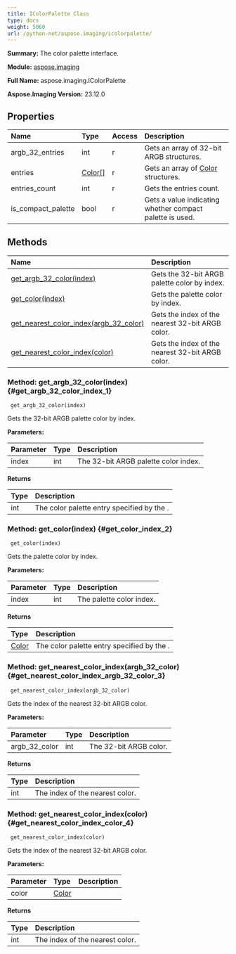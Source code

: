 ```yaml
---
title: IColorPalette Class
type: docs
weight: 5060
url: /python-net/aspose.imaging/icolorpalette/
---
```


**Summary:** The color palette interface.

**Module:** [aspose.imaging](/imaging/python-net/aspose.imaging/)

**Full Name:** aspose.imaging.IColorPalette

**Aspose.Imaging Version:** 23.12.0

## **Properties**
| **Name** | **Type** | **Access** | **Description** |
| :- | :- | :- | :- |
| argb_32_entries | int | r | Gets an array of 32-bit ARGB structures. |
| entries | [Color[]](/imaging/python-net/aspose.imaging/color) | r | Gets an array of [Color](/imaging/python-net/aspose.imaging/color/) structures. |
| entries_count | int | r | Gets the entries count. |
| is_compact_palette | bool | r | Gets a value indicating whether compact palette is used. |
## **Methods**
| **Name** | **Description** |
| :- | :- |
| [get_argb_32_color(index)](#get_argb_32_color_index_1) | Gets the 32-bit ARGB palette color by index. |
| [get_color(index)](#get_color_index_2) | Gets the palette color by index. |
| [get_nearest_color_index(argb_32_color)](#get_nearest_color_index_argb_32_color_3) | Gets the index of the nearest 32-bit ARGB color. |
| [get_nearest_color_index(color)](#get_nearest_color_index_color_4) | Gets the index of the nearest 32-bit ARGB color. |


### Method: get_argb_32_color(index) {#get_argb_32_color_index_1}


```
 get_argb_32_color(index) 
```

Gets the 32-bit ARGB palette color by index.

**Parameters:**

| Parameter | Type | Description |
| :- | :- | :- |
| index | int | The 32-bit ARGB palette color index. |

**Returns**

| Type | Description |
| :- | :- |
| int | The color palette entry specified by the <paramref name="index" />. |


### Method: get_color(index) {#get_color_index_2}


```
 get_color(index) 
```

Gets the palette color by index.

**Parameters:**

| Parameter | Type | Description |
| :- | :- | :- |
| index | int | The palette color index. |

**Returns**

| Type | Description |
| :- | :- |
| [Color](/imaging/python-net/aspose.imaging/color) | The color palette entry specified by the <paramref name="index" />. |


### Method: get_nearest_color_index(argb_32_color) {#get_nearest_color_index_argb_32_color_3}


```
 get_nearest_color_index(argb_32_color) 
```

Gets the index of the nearest 32-bit ARGB color.

**Parameters:**

| Parameter | Type | Description |
| :- | :- | :- |
| argb_32_color | int | The 32-bit ARGB color. |

**Returns**

| Type | Description |
| :- | :- |
| int | The index of the nearest color. |


### Method: get_nearest_color_index(color) {#get_nearest_color_index_color_4}


```
 get_nearest_color_index(color) 
```

Gets the index of the nearest 32-bit ARGB color.

**Parameters:**

| Parameter | Type | Description |
| :- | :- | :- |
| color | [Color](/imaging/python-net/aspose.imaging/color) |  |

**Returns**

| Type | Description |
| :- | :- |
| int | The index of the nearest color. |


